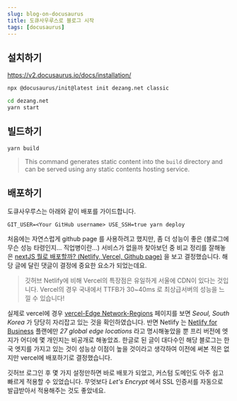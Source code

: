 ```yaml
---
slug: blog-on-docusaurus
title: 도큐사우루스로 블로그 시작
tags: [docusaurus]
---
```


## 설치하기
https://v2.docusaurus.io/docs/installation/

```sh
npx @docusaurus/init@latest init dezang.net classic

cd dezang.net
yarn start
```

## 빌드하기

```console
yarn build
```

> This command generates static content into the `build` directory and can be served using any static contents hosting service.

## 배포하기

도큐사우루스는 아래와 같이 배포를 가이드합니다. 

```console
GIT_USER=<Your GitHub username> USE_SSH=true yarn deploy
```

처음에는 자연스럽게 github page 를 사용하려고 했지만, 좀 더 성능이 좋은 (블로그에 무슨 성능 타령인지... 직업병이란...) 서비스가 없을까 찾아보던 중 비교 정리를 잘해놓은 [nextJS 뭘로 배포할까? (Netlify, Vercel, Github page)](https://taeny.dev/javascript/nextjs-with-deployment-platform/) 을 보고 결정했습니다. 해당 글에 달린 댓글이 결정에 중요한 요소가 되었는데요.

> 깃허브 Netlify에 비해 Vercel의 특장점은 유일하게 서울에 CDN이 있다는 것입니다. Vercel의 경우 국내에서 TTFB가 30~40ms 로 최상급서버의 성능을 느낄 수 있습니다!

실제로 vercel에 경우 [vercel-Edge Network-Regions](https://vercel.com/docs/edge-network/regions) 페이지를 보면 _Seoul, South Korea_ 가 당당히 자리잡고 있는 것을 확인하였습니다. 반면 Netlify 는 [Netlify for Business](https://www.netlify.com/enterprise/) 플랜에만 _27 global edge locations_ 라고 명시해놓았을 뿐 프리 버전에 엣지가 어디에 몇 개인지는 비공개로 해놓았죠. 한글로 된 글이 대다수인 해당 블로그는 한국 엣지를 가지고 있는 것이 성능상 이점이 높을 것이라고 생각하여 이전에 써본 적은 없지만 vercel에 배포하기로 결정했습니다.

깃허브 로그인 후 몇 가지 설정만하면 바로 배포가 되었고, 커스텀 도메인도 아주 쉽고 빠르게 적용할 수 있었습니다. 무엇보다 _Let's Encrypt_ 에서 SSL 인증서를 자동으로 발급받아서 적용해주는 것도 좋았네요.
